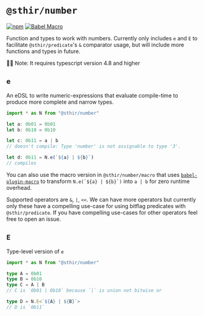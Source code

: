 # `@sthir/number`

[![npm](https://img.shields.io/npm/v/@sthir/number?labelColor=000000&color=cb3837)](https://npm.im/@sthir/number) [![Babel Macro](https://img.shields.io/badge/babel--macro-%F0%9F%8E%A3-f5da55.svg)](https://github.com/kentcdodds/babel-plugin-macros)

Function and types to work with numbers. Currently only includes `e` and `E` to facilitate `@sthir/predicate`'s `&` comparator usage, but will include more functions and types in future.

☝🏻 Note: It requires typescript version 4.8 and higher

## `e`

An eDSL to write numeric-expressions that evaluate compile-time to produce more complete and narrow types.

```ts
import * as N from "@sthir/number"

let a: 0b01 = 0b01
let b: 0b10 = 0b10

let c: 0b11 = a | b
// doesn't compile: Type 'number' is not assignable to type '3'.

let d: 0b11 = N.e(`${a} | ${b}`)
// compiles
```

You can also use the macro version in `@sthir/number/macro` that uses [`babel-plugin-macro`](https://github.com/kentcdodds/babel-plugin-macros) to transform ``N.e(`${a} | ${b}`)`` into `a | b` for zero runtime overhead.

Supported operators are `&`, `|`, `<<`. We can have more operators but currently only these have a compelling use-case for using bitflag predicates with `@sthir/predicate`. If you have compelling use-cases for other operators feel free to open an issue.

## `E`

Type-level version of `e`

```ts
import * as N from "@sthir/number"

type A = 0b01
type B = 0b10
type C = A | B
// C is `0b01 | 0b10` because `|` is union not bitwise or

type D = N.E<`${A} | ${B}`>
// D is `0b11`
```
